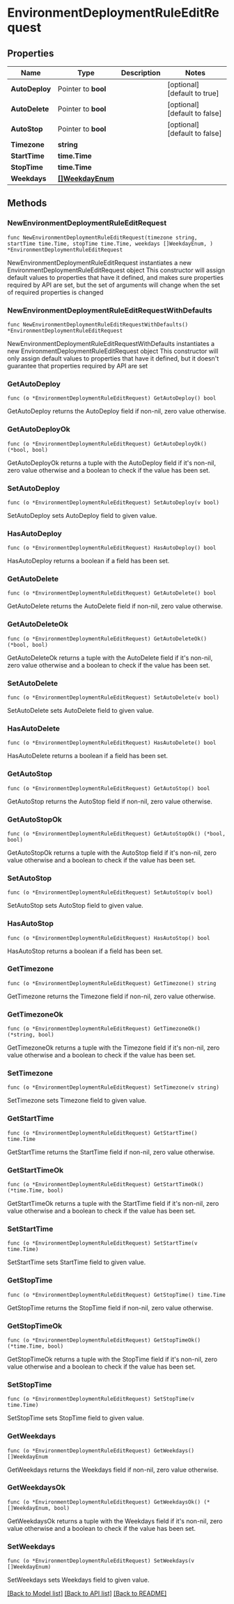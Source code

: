 # EnvironmentDeploymentRuleEditRequest

## Properties

Name | Type | Description | Notes
------------ | ------------- | ------------- | -------------
**AutoDeploy** | Pointer to **bool** |  | [optional] [default to true]
**AutoDelete** | Pointer to **bool** |  | [optional] [default to false]
**AutoStop** | Pointer to **bool** |  | [optional] [default to false]
**Timezone** | **string** |  | 
**StartTime** | **time.Time** |  | 
**StopTime** | **time.Time** |  | 
**Weekdays** | [**[]WeekdayEnum**](WeekdayEnum.md) |  | 

## Methods

### NewEnvironmentDeploymentRuleEditRequest

`func NewEnvironmentDeploymentRuleEditRequest(timezone string, startTime time.Time, stopTime time.Time, weekdays []WeekdayEnum, ) *EnvironmentDeploymentRuleEditRequest`

NewEnvironmentDeploymentRuleEditRequest instantiates a new EnvironmentDeploymentRuleEditRequest object
This constructor will assign default values to properties that have it defined,
and makes sure properties required by API are set, but the set of arguments
will change when the set of required properties is changed

### NewEnvironmentDeploymentRuleEditRequestWithDefaults

`func NewEnvironmentDeploymentRuleEditRequestWithDefaults() *EnvironmentDeploymentRuleEditRequest`

NewEnvironmentDeploymentRuleEditRequestWithDefaults instantiates a new EnvironmentDeploymentRuleEditRequest object
This constructor will only assign default values to properties that have it defined,
but it doesn't guarantee that properties required by API are set

### GetAutoDeploy

`func (o *EnvironmentDeploymentRuleEditRequest) GetAutoDeploy() bool`

GetAutoDeploy returns the AutoDeploy field if non-nil, zero value otherwise.

### GetAutoDeployOk

`func (o *EnvironmentDeploymentRuleEditRequest) GetAutoDeployOk() (*bool, bool)`

GetAutoDeployOk returns a tuple with the AutoDeploy field if it's non-nil, zero value otherwise
and a boolean to check if the value has been set.

### SetAutoDeploy

`func (o *EnvironmentDeploymentRuleEditRequest) SetAutoDeploy(v bool)`

SetAutoDeploy sets AutoDeploy field to given value.

### HasAutoDeploy

`func (o *EnvironmentDeploymentRuleEditRequest) HasAutoDeploy() bool`

HasAutoDeploy returns a boolean if a field has been set.

### GetAutoDelete

`func (o *EnvironmentDeploymentRuleEditRequest) GetAutoDelete() bool`

GetAutoDelete returns the AutoDelete field if non-nil, zero value otherwise.

### GetAutoDeleteOk

`func (o *EnvironmentDeploymentRuleEditRequest) GetAutoDeleteOk() (*bool, bool)`

GetAutoDeleteOk returns a tuple with the AutoDelete field if it's non-nil, zero value otherwise
and a boolean to check if the value has been set.

### SetAutoDelete

`func (o *EnvironmentDeploymentRuleEditRequest) SetAutoDelete(v bool)`

SetAutoDelete sets AutoDelete field to given value.

### HasAutoDelete

`func (o *EnvironmentDeploymentRuleEditRequest) HasAutoDelete() bool`

HasAutoDelete returns a boolean if a field has been set.

### GetAutoStop

`func (o *EnvironmentDeploymentRuleEditRequest) GetAutoStop() bool`

GetAutoStop returns the AutoStop field if non-nil, zero value otherwise.

### GetAutoStopOk

`func (o *EnvironmentDeploymentRuleEditRequest) GetAutoStopOk() (*bool, bool)`

GetAutoStopOk returns a tuple with the AutoStop field if it's non-nil, zero value otherwise
and a boolean to check if the value has been set.

### SetAutoStop

`func (o *EnvironmentDeploymentRuleEditRequest) SetAutoStop(v bool)`

SetAutoStop sets AutoStop field to given value.

### HasAutoStop

`func (o *EnvironmentDeploymentRuleEditRequest) HasAutoStop() bool`

HasAutoStop returns a boolean if a field has been set.

### GetTimezone

`func (o *EnvironmentDeploymentRuleEditRequest) GetTimezone() string`

GetTimezone returns the Timezone field if non-nil, zero value otherwise.

### GetTimezoneOk

`func (o *EnvironmentDeploymentRuleEditRequest) GetTimezoneOk() (*string, bool)`

GetTimezoneOk returns a tuple with the Timezone field if it's non-nil, zero value otherwise
and a boolean to check if the value has been set.

### SetTimezone

`func (o *EnvironmentDeploymentRuleEditRequest) SetTimezone(v string)`

SetTimezone sets Timezone field to given value.


### GetStartTime

`func (o *EnvironmentDeploymentRuleEditRequest) GetStartTime() time.Time`

GetStartTime returns the StartTime field if non-nil, zero value otherwise.

### GetStartTimeOk

`func (o *EnvironmentDeploymentRuleEditRequest) GetStartTimeOk() (*time.Time, bool)`

GetStartTimeOk returns a tuple with the StartTime field if it's non-nil, zero value otherwise
and a boolean to check if the value has been set.

### SetStartTime

`func (o *EnvironmentDeploymentRuleEditRequest) SetStartTime(v time.Time)`

SetStartTime sets StartTime field to given value.


### GetStopTime

`func (o *EnvironmentDeploymentRuleEditRequest) GetStopTime() time.Time`

GetStopTime returns the StopTime field if non-nil, zero value otherwise.

### GetStopTimeOk

`func (o *EnvironmentDeploymentRuleEditRequest) GetStopTimeOk() (*time.Time, bool)`

GetStopTimeOk returns a tuple with the StopTime field if it's non-nil, zero value otherwise
and a boolean to check if the value has been set.

### SetStopTime

`func (o *EnvironmentDeploymentRuleEditRequest) SetStopTime(v time.Time)`

SetStopTime sets StopTime field to given value.


### GetWeekdays

`func (o *EnvironmentDeploymentRuleEditRequest) GetWeekdays() []WeekdayEnum`

GetWeekdays returns the Weekdays field if non-nil, zero value otherwise.

### GetWeekdaysOk

`func (o *EnvironmentDeploymentRuleEditRequest) GetWeekdaysOk() (*[]WeekdayEnum, bool)`

GetWeekdaysOk returns a tuple with the Weekdays field if it's non-nil, zero value otherwise
and a boolean to check if the value has been set.

### SetWeekdays

`func (o *EnvironmentDeploymentRuleEditRequest) SetWeekdays(v []WeekdayEnum)`

SetWeekdays sets Weekdays field to given value.



[[Back to Model list]](../README.md#documentation-for-models) [[Back to API list]](../README.md#documentation-for-api-endpoints) [[Back to README]](../README.md)


